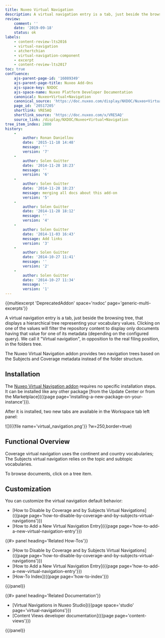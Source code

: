 ```yaml
---
title: Nuxeo Virtual Navigation
description: A virtual navigation entry is a tab, just beside the browsing tree, that displays a hierarchical tree representing your vocabulary values.
review:
    comment: ''
    date: '2019-09-18'
    status: ok
labels:
    - content-review-lts2016
    - virtual-navigation
    - atchertchian
    - virtual-navigation-component
    - excerpt
    - content-review-lts2017
toc: true
confluence:
    ajs-parent-page-id: '16089349'
    ajs-parent-page-title: Nuxeo Add-Ons
    ajs-space-key: NXDOC
    ajs-space-name: Nuxeo Platform Developer Documentation
    canonical: Nuxeo+Virtual+Navigation
    canonical_source: 'https://doc.nuxeo.com/display/NXDOC/Nuxeo+Virtual+Navigation'
    page_id: '20517205'
    shortlink: VRE5AQ
    shortlink_source: 'https://doc.nuxeo.com/x/VRE5AQ'
    source_link: /display/NXDOC/Nuxeo+Virtual+Navigation
tree_item_index: 2800
history:
    -
        author: Ronan Daniellou
        date: '2015-11-18 14:48'
        message: ''
        version: '7'
    -
        author: Solen Guitter
        date: '2014-11-28 18:23'
        message: ''
        version: '6'
    -
        author: Solen Guitter
        date: '2014-11-28 18:23'
        message: merging all docs about this add-on
        version: '5'
    -
        author: Solen Guitter
        date: '2014-11-28 18:12'
        message: ''
        version: '4'
    -
        author: Solen Guitter
        date: '2014-11-03 16:43'
        message: Add links
        version: '3'
    -
        author: Solen Guitter
        date: '2014-10-27 11:41'
        message: ''
        version: '2'
    -
        author: Solen Guitter
        date: '2014-10-27 11:34'
        message: ''
        version: '1'
---
```


{{multiexcerpt 'DeprecatedAddon' space='nxdoc' page='generic-multi-excerpts'}}

A virtual navigation entry is a tab, just beside the browsing tree, that displays a hierarchical tree representing your vocabulary values. Clicking on one of the values will filter the repository content to display only documents having that value for one of its metadata (depending on the configured query). We call it "Virtual navigation", in opposition to the real filing position, in the folders tree.

The Nuxeo Virtual Navigation addon provides two navigation trees based on the Subjects and Coverage metadata instead of the folder structure.

## Installation

The [Nuxeo Virtual Navigation addon](https://connect.nuxeo.com/nuxeo/site/marketplace/package/nuxeo-virtualnavigation) requires no specific installation steps. It can be installed like any other package [from the Update Center or from the Marketplace]({{page page='installing-a-new-package-on-your-instance'}}).

After it is installed, two new tabs are available in the Workspace tab left panel:

![]({{file name='virtual_navigation.png'}} ?w=250,border=true)

## Functional Overview

Coverage virtual navigation uses the continent and country vocabularies; The Subjects virtual navigation relies on the topic and subtopic vocabularies.

To browse documents, click on a tree item.

## Customization

You can customize the virtual navigation default behavior:

*   [How to Disable by Coverage and by Subjects Virtual Navigations]({{page page='how-to-disable-by-coverage-and-by-subjects-virtual-navigations'}})
*   [How to Add a New Virtual Navigation Entry]({{page page='how-to-add-a-new-virtual-navigation-entry'}})

<div class="row" data-equalizer data-equalize-on="medium">
<div class="column medium-6">
{{#> panel heading='Related How-Tos'}}

- [How to Disable by Coverage and by Subjects Virtual Navigations]({{page page='how-to-disable-by-coverage-and-by-subjects-virtual-navigations'}})
- [How to Add a New Virtual Navigation Entry]({{page page='how-to-add-a-new-virtual-navigation-entry'}})
- [How-To Index]({{page page='how-to-index'}})

{{/panel}}
</div>

<div class="column medium-6">
{{#> panel heading='Related Documentation'}}

- [Virtual Navigations in Nuxeo Studio]({{page space='studio' page='virtual-navigations'}})
- [Content Views developer documentation]({{page page='content-views'}})

{{/panel}}
</div>
</div>

